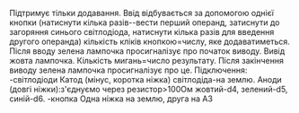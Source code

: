Підтримує тільки додавання. Ввід відбувається за допомогою однієї кнопки (натиснути кілька разів--вести перший операнд, затиснути до загоряння синього світлодіода, натиснути кілька разів для введення другого операнда) кількість кліків кнопкою=числу, яке додаватиметься. Після вводу зелена лампочка просигналізує про початок виводу. Вивід жовта лампочка. Кількість мигань=число результату. Після закінчення виводу зелена лампочка просигналізує про це.
Підключення:
-світлодіоди
Катод (мінус, коротка ніжка) світлодіда-на землю. Аноди (довгі ніжки):з'єднуємо через резистор>100Ом жовтий-d4, зелений-d5, синій-d6.
-кнопка
Одна ніжка на землю, друга на А3
